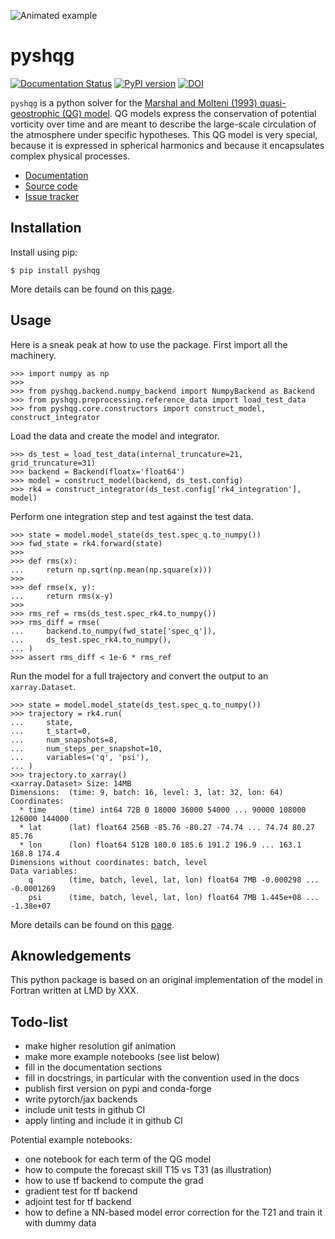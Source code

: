 
![Animated example](http://cerea.enpc.fr/HomePages/farchia/pyshqg-map.gif)

# pyshqg

[![Documentation Status](https://readthedocs.org/projects/pyshqg/badge/?version=latest)](https://pyshqg.readthedocs.io/en/latest/?badge=latest)
[![PyPI version](https://badge.fury.io/py/pyshqg.svg)](https://badge.fury.io/py/pyshqg)
[![DOI](https://zenodo.org/badge/DOI/10.5281/zenodo.10813504.svg)](https://doi.org/10.5281/zenodo.10813504)

`pyshqg` is a python solver for the [Marshal and Molteni (1993) quasi-geostrophic (QG) model](https://doi.org/10.1175/1520-0469(1993)050%3C1792:TADUOP%3E2.0.CO;2).
QG models express the conservation of potential vorticity over time and are
meant to describe the large-scale circulation of the atmosphere under specific hypotheses.
This QG model is very special, because it is expressed in spherical harmonics and
because it encapsulates complex physical processes.

- [Documentation](https://pyshqg.readthedocs.io)
- [Source code](https://github.com/cerea-daml/pyshqg)
- [Issue tracker](https://github.com/cerea-daml/pyshqg/issues)

## Installation

Install using pip:

    $ pip install pyshqg

More details can be found on this [page](https://pyshqg.readthedocs.io/en/latest/pages/installation.html).

## Usage

Here is a sneak peak at how to use the package.
First import all the machinery.

    >>> import numpy as np
    >>>
    >>> from pyshqg.backend.numpy_backend import NumpyBackend as Backend
    >>> from pyshqg.preprocessing.reference_data import load_test_data
    >>> from pyshqg.core.constructors import construct_model, construct_integrator

Load the data and create the model and integrator.

    >>> ds_test = load_test_data(internal_truncature=21, grid_truncature=31)
    >>> backend = Backend(floatx='float64')
    >>> model = construct_model(backend, ds_test.config)
    >>> rk4 = construct_integrator(ds_test.config['rk4_integration'], model)

Perform one integration step and test against the test data.

    >>> state = model.model_state(ds_test.spec_q.to_numpy())
    >>> fwd_state = rk4.forward(state)
    >>>
    >>> def rms(x):
    ...     return np.sqrt(np.mean(np.square(x)))
    >>>
    >>> def rmse(x, y):
    ...     return rms(x-y)
    >>>
    >>> rms_ref = rms(ds_test.spec_rk4.to_numpy())
    >>> rms_diff = rmse(
    ...     backend.to_numpy(fwd_state['spec_q']),
    ...     ds_test.spec_rk4.to_numpy(),
    ... )
    >>> assert rms_diff < 1e-6 * rms_ref

Run the model for a full trajectory and convert the output to an ``xarray.Dataset``.

    >>> state = model.model_state(ds_test.spec_q.to_numpy())
    >>> trajectory = rk4.run(
    ...     state,
    ...     t_start=0,
    ...     num_snapshots=8,
    ...     num_steps_per_snapshot=10,
    ...     variables=('q', 'psi'),
    ... )
    >>> trajectory.to_xarray()
    <xarray.Dataset> Size: 14MB
    Dimensions:  (time: 9, batch: 16, level: 3, lat: 32, lon: 64)
    Coordinates:
      * time     (time) int64 72B 0 18000 36000 54000 ... 90000 108000 126000 144000
      * lat      (lat) float64 256B -85.76 -80.27 -74.74 ... 74.74 80.27 85.76
      * lon      (lon) float64 512B 180.0 185.6 191.2 196.9 ... 163.1 168.8 174.4
    Dimensions without coordinates: batch, level
    Data variables:
        q        (time, batch, level, lat, lon) float64 7MB -0.000298 ... -0.0001269
        psi      (time, batch, level, lat, lon) float64 7MB 1.445e+08 ... -1.38e+07

More details can be found on this [page](https://pyshqg.readthedocs.io/en/latest/pages/examples.html).

## Aknowledgements

This python package is based on an original implementation of the model
in Fortran written at LMD by XXX.

## Todo-list

- make higher resolution gif animation
- make more example notebooks (see list below)
- fill in the documentation sections
- fill in docstrings, in particular with the convention used in the docs
- publish first version on pypi and conda-forge
- write pytorch/jax backends
- include unit tests in github CI
- apply linting and include it in github CI

Potential example notebooks:

- one notebook for each term of the QG model
- how to compute the forecast skill T15 vs T31 (as illustration)
- how to use tf backend to compute the grad
- gradient test for tf backend
- adjoint test for tf backend
- how to define a NN-based model error correction for the T21 and train it with dummy data

